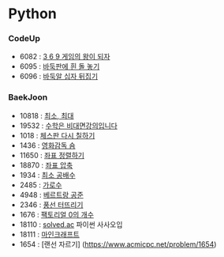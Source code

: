 # Python

### CodeUp

- 6082 : [3 6 9 게임의 왕이 되자](https://codeup.kr/problem.php?id=6082)
- 6095 : [바둑판에 흰 돌 놓기](https://codeup.kr/problem.php?id=6095)
- 6096 : [바둑알 십자 뒤집기](https://codeup.kr/problem.php?id=6096)

### BaekJoon

- 10818 : [최소, 최대](https://www.acmicpc.net/problem/10818)
- 19532 : [수학은 비대면강의입니다](https://www.acmicpc.net/problem/19532)
- 1018 : [체스판 다시 칠하기](https://www.acmicpc.net/problem/1018)
- 1436 : [영화감독 숌](https://www.acmicpc.net/problem/1436)
- 11650 : [좌표 정렬하기](https://www.acmicpc.net/problem/11650)
- 18870 : [좌표 압축](https://www.acmicpc.net/problem/18870)
- 1934 : [최소 공배수](https://www.acmicpc.net/problem/1934)
- 2485 : [가로수](https://www.acmicpc.net/problem/2485)
- 4948 : [베르트랑 공준](https://www.acmicpc.net/problem/4948)
- 2346 : [풍선 터뜨리기](https://www.acmicpc.net/problem/2346)
- 1676 : [팩토리얼 0의 개수](https://www.acmicpc.net/problem/1676)
- 18110 : [solved.ac](https://www.acmicpc.net/problem/18110) 파이썬 사사오입
- 18111 : [마인크래프트](https://www.acmicpc.net/problem/18111)
- 1654 : [랜선 자르기] (https://www.acmicpc.net/problem/1654)
